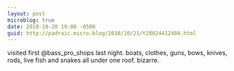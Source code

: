 ```yaml
---
layout: post
microblog: true
date: 2010-10-20 19:00 -0500
guid: http://padraic.micro.blog/2010/10/21/t28024412404.html
---
```

visited first @bass_pro_shops last night. boats, clothes, guns, bows, knives, rods, live fish and snakes all under one roof. bizarre.

